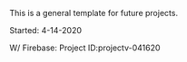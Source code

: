 This is a general template for future projects.

Started: 4-14-2020

W/ Firebase: Project ID:projectv-041620

